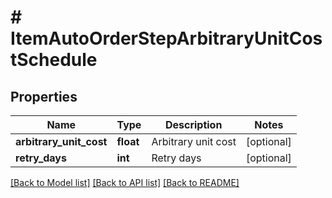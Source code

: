 # # ItemAutoOrderStepArbitraryUnitCostSchedule

## Properties

Name | Type | Description | Notes
------------ | ------------- | ------------- | -------------
**arbitrary_unit_cost** | **float** | Arbitrary unit cost | [optional]
**retry_days** | **int** | Retry days | [optional]

[[Back to Model list]](../../README.md#models) [[Back to API list]](../../README.md#endpoints) [[Back to README]](../../README.md)

